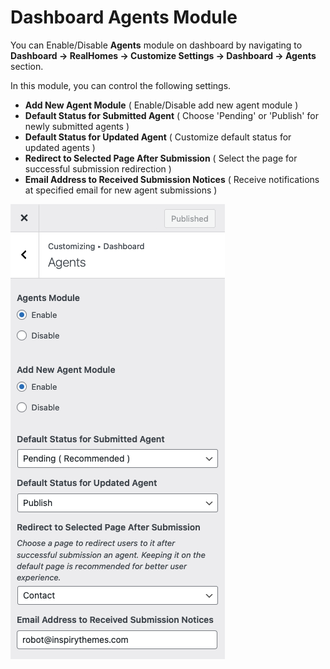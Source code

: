 # Dashboard Agents Module
 
You can Enable/Disable **Agents** module on dashboard by navigating to **Dashboard → RealHomes → Customize Settings → Dashboard → Agents** section.

In this module, you can control the following settings.

- **Add New Agent Module** ( Enable/Disable add new agent module )
- **Default Status for Submitted Agent** ( Choose 'Pending' or 'Publish' for newly submitted agents )
- **Default Status for Updated Agent** ( Customize default status for updated agents )
- **Redirect to Selected Page After Submission** ( Select the page for successful submission redirection )
- **Email Address to Received Submission Notices** ( Receive notifications at specified email for new agent submissions )

![Submit Property Settings](images/dashboard/dashboard-agents-module.png)